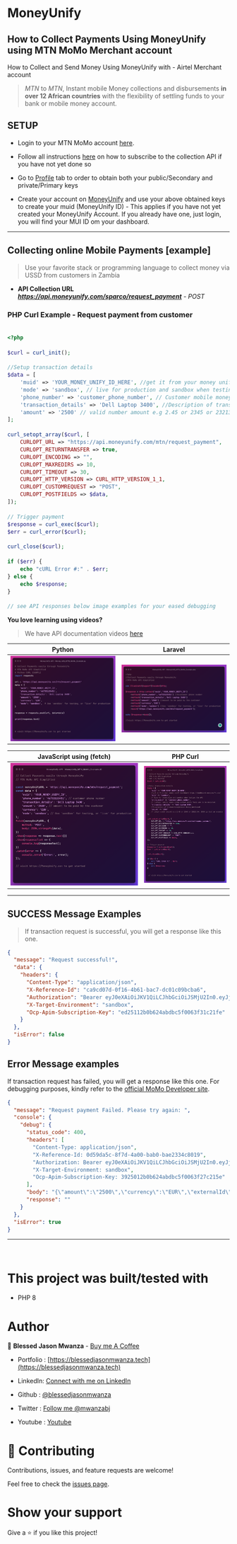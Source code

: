 # MoneyUnify

## How to Collect Payments Using MoneyUnify using MTN MoMo Merchant account

How to Collect and Send Money Using MoneyUnify with - Airtel Merchant account
  > *MTN* to *MTN*, Instant mobile Money collections and disbursements **in over 12 African countries** with the flexibility of settling funds to your bank or mobile money account.

 
## SETUP

-  Login to your MTN MoMo account [here](https://momodeveloper.mtn.com/signin?ReturnUrl=%2F).
-  Follow all instructions [here](https://momodeveloper.mtn.com/api-documentation/getting-started/) on how to subscribe to the collection API if you have not yet done so
-  Go to [Profile](https://momodeveloper.mtn.com/developer) tab to order to obtain both your public/Secondary and private/Primary keys


 - Create your account on [MoneyUnify](https://dashboard.moneyunify.com) and use your above obtained keys to create your  muid (MoneyUnify ID) - This applies if you have not yet created your MoneyUnify Account. If you already have one, just login, you will find your MUI ID om your dashboard.

<hr>

## Collecting online Mobile Payments [example]
> Use your favorite stack or programming language to collect money via USSD from customers in Zambia

- **API Collection URL** ***https://api.moneyunify.com/sparco/request_payment*** - *POST*

### PHP Curl Example - Request payment from customer
```PHP

<?php

$curl = curl_init();

//Setup transaction details
$data = [
    'muid' => 'YOUR_MONEY_UNIFY_ID_HERE', //get it from your money unify dashboard https://dashboard.moneyunify.com/
    'mode' => 'sandbox', // live for production and sandbox when testing the API
    'phone_number' => 'customer_phone_number', // Customer mobile money phone number where funds are to be deducted. 
    'transaction_details' => 'Dell Laptop 3400', //Description of transaction / product being purchased
    'amount' => '2500' // valid number amount e.g 2.45 or 2345 or 23213.04. 2500 is just an example
];

curl_setopt_array($curl, [
    CURLOPT_URL => "https://api.moneyunify.com/mtn/request_payment",
    CURLOPT_RETURNTRANSFER => true,
    CURLOPT_ENCODING => "",
    CURLOPT_MAXREDIRS => 10,
    CURLOPT_TIMEOUT => 30,
    CURLOPT_HTTP_VERSION => CURL_HTTP_VERSION_1_1,
    CURLOPT_CUSTOMREQUEST => "POST",
    CURLOPT_POSTFIELDS => $data,
]);

// Trigger payment
$response = curl_exec($curl);
$err = curl_error($curl);

curl_close($curl);

if ($err) {
    echo "cURL Error #:" . $err;
} else {
    echo $response;
}

// see API responses below image examples for your eased debugging

```

**You love learning using videos?** 
 > We have API documentation videos [here](https://www.youtube.com/@blessedjasonmwanza)


<table>
  <thead>
    <tr>
      <th>Python</th>
      <th>Laravel</th>
    </tr>
  </thead>
  <tbody>
    <tr>
      <td>
        <img src="./collect/Python.png"/>
      </td>
      <td>
        <img src="./collect/Laravel.png"/>
      </td>
    </tr>
   </tbody>
</table>


<table>
  <thead>
    <tr>
      <th>JavaScript using (fetch)</th>
      <th>PHP Curl</th>
    </tr>
  </thead>
  <tbody>
    <tr>
      <td>
        <img src="./collect/JavaScript.png"/>
      </td>
      <td>
        <img src="./collect/Curl-php.png"/>
      </td>
    </tr>
  </tbody>
</table>


<hr />



## SUCCESS Message Examples

> If transaction request is successful, you will get a response like this one.
```json
{
  "message": "Request successful!",
  "data": {
    "headers": {
      "Content-Type": "application/json",
      "X-Reference-Id": "ca9cd07d-0f16-4b61-bac7-dc01c09bcba6",
      "Authorization": "Bearer eyJ0eXAiOiJKV1QiLCJhbGciOiJSMjU2In0.eyJjbGllbnRJZCI6IaRkOTEzZDdkLTlmMTYtNGI2MS1iYWM3LWRjMDFjNjliY2JhNiIsImV4cGlyZXMiOiIyMDIzLTA3LTI1VDE5OjU4OjMxLjk2OCIsInNlc3Npb25JZCI6ImIxOGFjMzEzLTQwMGItNDkzZS1iZGRmLWNiOGE0MzFlMzJjZCJ9.Q_L0Y0PstuBbgc2lxefTcRsB9rMywdjMsbKj2y3pfFB7qvUFdaxqsPX6EzV0qXtywHaErSObEd0-TvoLvGehKQbx4kyS-7UfI6AdQm2CRQXVj7ZBFiMXNReQA0uSQeOV-IFGPiS79rqMfKpxuPaJcN7gCxkYJ7nYUlGco-BvJBYeDPRQVpu7feHGMtB4BEh0oPrC4bZf3AN7IGnpehUt38uUoi7YFGsIYrpxZ-T5SJOMQlEklP-tHVWVZyimyon2tK7WFJ6tz_w4HkVnxAvrsjEp307chgDXsdrl7lmr1ElKzOShDG7uPWvzJQf8I7dnKJwgXPt7of07gYfFfvB8fg",
      "X-Target-Environment": "sandbox",
      "Ocp-Apim-Subscription-Key": "ed25112b0b624abdbc5f0063f31c21fe"
    }
  },
  "isError": false
}
```

## Error Message examples

If transaction request has failed, you will get a response like this one. For debugging purposes, kindly refer to the [official MoMo Developer site](https://momodeveloper.mtn.com/api-documentation/common-error/).

```json
{
  "message": "Request payment Failed. Please try again: ",
  "console": {
    "debug": {
      "status_code": 400,
      "headers": [
        "Content-Type: application/json",
        "X-Reference-Id: 0d59da5c-8f7d-4a00-bab0-bae2334c8019",
        "Authorization: Bearer eyJ0eXAiOiJKV1QiLCJhbGciOiJSMjU2In0.eyJjbGllbnRJZCI6IjBkNTlkYTVjLThmN2QtNGEwMC1iYWIwLWJhZTIzMzRjODAxOSIsImV4cGlyZXMiOiIyMDIzLTA3LTI2VDIxOjM5OjMyLjY4OCIsInNlc3Npb25JZCI6ImI2NWU2ODhiLTQ5NDItNGU5NS1hNGQ1LWFjYzVmOWIxNjg4OCJ9.AZ9pIpkqfmp-1qTcSw6ei_3teixZjHV-eaU9-DQ6vzZnj9rOA75MCqQnOQrvNUESvb3V0k7GOx-NXix6gYzzDdEaetCx42Ix757rqeh71DeVXatkMA8ZXTSSco-7ZRjDUlTC1lFqIccq5_hJzvWzpmzS7suAkX-dxMOvkfycoZ9A9AIvqUHBwzc0xGXmJsWgMxTXjeZy7ZDw_Ryxa9bMS447OwhqmV6xmiNrU5aU1JWWh6xA3hBarY4gHAqpLo8GHP6dcqzTaU373vmVgpCo-5s6bzQgchGW9DziWYuJpppwlwaV2eI21G_jksRjTQ_HZi-ftYzfxmTcFg1B4TkK-g",
        "X-Target-Environment: sandbox",
        "Ocp-Apim-Subscription-Key: 3925012b0b624abdbc5f0063f27c215e"
      ],
      "body": "{\"amount\":\"2500\",\"currency\":\"EUR\",\"externalId\":\"16904039737268\",\"payer\":{\"partyIdType\":\"MSISDN\",\"partyId\":\"\"},\"payerMessage\":\"Payment: Dell Laptop 3400\",\"payeeNote\":\"Dell Laptop 3400\"}",
      "response": ""
    }
  },
  "isError": true
}
```

<hr />


<br />

# This project was built/tested with

- PHP 8

# Author

👤 **Blessed Jason Mwanza** - [Buy me A Coffee](https://www.buymeacoffee.com/mwanzabj) 

- Portfolio : [https://blessedjasonmwanza.tech](https://blessedjasonmwanza.tech)

- LinkedIn: [Connect with me on LinkedIn](https://www.linkedin.com/in/blessedjasonmwanza)

- Github : [@blessedjasonmwanza](https://github.com/blessedjasonmwanza)

- Twitter : [Follow me @mwanzabj](https://twitter.com/mwanzabj)

- Youtube : [Youtube](https://www.youtube.com/@blessedjasonmwanza)

# 🤝 Contributing

Contributions, issues, and feature requests are welcome!

Feel free to check the [issues page](https://github.com/blessedjasonmwanza/MoneyUnify/issues).

# Show your support

Give a ⭐️ if you like this project!
 
